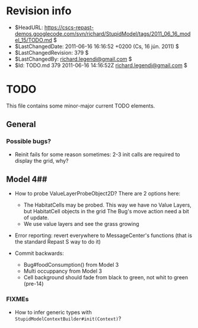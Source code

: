 # Revision info #
* $HeadURL: https://cscs-repast-demos.googlecode.com/svn/richard/StupidModel/tags/2011_06_16_model_15/TODO.md $
* $LastChangedDate: 2011-06-16 16:16:52 +0200 (Cs, 16 jún. 2011) $
* $LastChangedRevision: 379 $
* $LastChangedBy: richard.legendi@gmail.com $
* $Id: TODO.md 379 2011-06-16 14:16:52Z richard.legendi@gmail.com $

# TODO #
This file contains some minor-major current TODO elements.

## General ##

### Possible bugs? ###
* Reinit fails for some reason sometimes: 2-3 init calls are required to display the grid, why?

## Model 4##
* How to probe ValueLayerProbeObject2D? There are 2 options here:
	* The HabitatCells may be probed. This way we have no Value Layers, but HabitatCell objects in the grid
	  The Bug's move action need a bit of update. 
	* We use value layers and see the grass growing

* Error reporting: revert everywhere to MessageCenter's functions (that is the standard Repast S way to do it)

* Commit backwards:
	* Bug#foodConsumption() from Model 3
	* Multi occuppancy from Model 3
	* Cell background should fade from black to green, not whit to green (pre-14)

### FIXMEs ###
* How to infer generic types with `StupidModelContextBuilder#init(Context)`?
